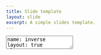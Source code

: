 ```yaml
---
title: Slide template
layout: slide
excerpt: A simple slides template.
---
```

<textarea id="source">
name: inverse
layout: true
class: center, middle, inverse
---
template: inverse

## How does it work, then?
---
layout: false
# 1st slide

> Blockquote
> works nicely.

---

# Agenda

1. Introduction

--
2. Deep-dive
3. ...

---
![](favicon.ico)

---
.left-column[
  ## What is it?
  ## Why use it?
  ## When???
]
.right-column[
If your ideal slideshow creation workflow contains any of the following steps:

- Just write what's on your mind

- Do some basic styling

- Easily collaborate with others

- Share with and show to everyone

Then remark might be perfect for your next.red[*] slideshow!

.footnote[.red[*] You probably want to convert existing slideshows as well]
]
---
.left-2column[
  ## Left

```r
a <- 10

*c <- c(5, 6)
```
]
--
.right-2column[
  ## Right

```r
a <- 10
*b = a
c <- c(5, 6)
```
]

---
## This is full width title

.left-2column[

```r
a <- 10

*c <- c(5, 6)
```
]
--
.right-2column[

```r
a <- 10
*b = a
c <- c(5, 6)
```
]
---

# Introduction

```r
a <- 10
*b = a
f <- a
```

<p>Inline math is \(x_i = \sqrt{\frac{a}{c}} \), or eq:</p>
<p>$$x_i = \pi r_{i+1}^{\Lambda}$$</p>
<p>\[x_i = \pi r_{i}^{\Lambda}\]</p>

Inline math is `$x_i = \sqrt{\frac{a}{c}} $`, or eq:
`$$x_i = \pi r_{i+1}^{\Lambda}$$`
`$$x_i = \pi r_{i}^{\Lambda}$$`

.footnote[.red.bold[*] Important footnote]
---

class: center, middle

# `\(\LaTeX{}\)` in remark

---

# Display and Inline

1. This is an inline integral: `\(\int_a^bf(x)dx\)`
2. This is an inline integral, too: `$\int_a^bf(x)dx$`
3. More `\(x={a \over b}\)` formulae.

Display formula:
    `$$e^{i\pi} + 1 = 0$$`

---

# Figures optimized for slides

```r
## defining a website compatible palette
dcpal_flatly <- list(
    "red"="#c7254e",
    "palered"="#f9f2f4",
    "primary"="#2c3e50",
    "success"="#18bc9c",
    "info"="#3498db",
    "warning"="#f39c12",
    "danger"="#e74c3c",
    "pre_col"="#7b8a8b",
    "pre_bg"="#ecf0f1",
    "pre_border"= "#cccccc"
)
dcpal_reds <- colorRampPalette(c("#f9f2f4", "#c7254e"))
dcpal_ogrd <- colorRampPalette(c("#f39c12", "#e74c3c"))
dcpal_grbu <- colorRampPalette(c("#18bc9c", 
    "#3498db", "#2c3e50"))
```

---

## continued

```r
png("~/repos/datacloning.github.io/images/480x.png",
    width = 480, height = 480)
op <- par(las=2, mar=c(6,5,2,2), mfrow=c(2,2))
barplot(1:length(dcpal_flatly), 
    names=names(dcpal_flatly), 
    border=dcpal_flatly$pre_border,
    col=unlist(dcpal_flatly))
barplot(1:10, col=dcpal_reds(10), main="Reds")
barplot(1:10, col=dcpal_grbu(10), main="Green-Blue")
barplot(1:10, col=dcpal_ogrd(10), main="Orange-Red")
par(op)
dev.off()
```

---

# 480 x 480

![]({{ site.url }}/images/480x.png)

---

## continued

```r
png("~/repos/datacloning.github.io/images/600x800.png",
    width = 800, height = 600)
op <- par(las=2, mar=c(6,5,2,2), mfrow=c(2,2))
barplot(1:length(dcpal_flatly), 
    names=names(dcpal_flatly), 
    border=dcpal_flatly$pre_border,
    col=unlist(dcpal_flatly))
barplot(1:10, col=dcpal_reds(10), main="Reds")
barplot(1:10, col=dcpal_grbu(10), main="Green-Blue")
barplot(1:10, col=dcpal_ogrd(10), main="Orange-Red")
par(op)
dev.off()
```

---

# 600 x 800: does not fit

![]({{ site.url }}/images/600x800.png)

???

Note: 600 x 800 fig is too big, don't use any text around it.
This is pretty much the max size for a figure.

---

![]({{ site.url }}/images/600x800.png)

???

It looks much better without a header. Keep that in mind.

</textarea>
